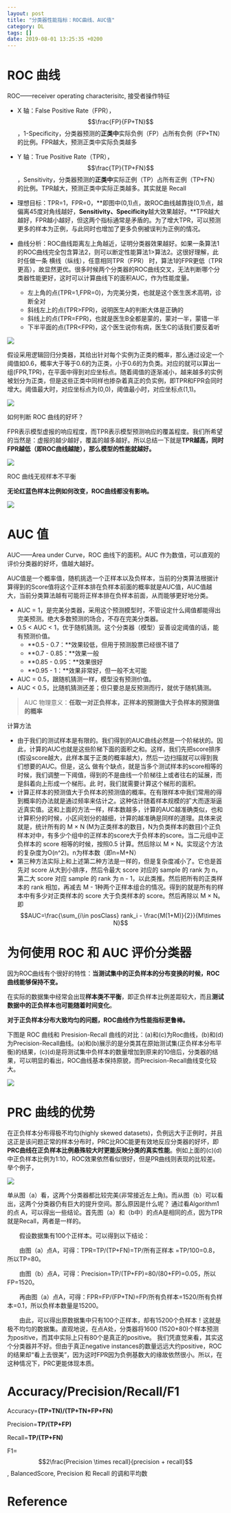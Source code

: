 ```yaml
---
layout: post
title: "分类器性能指标：ROC曲线、AUC值"
category: DL
tags: []
date: 2019-08-01 13:25:35 +0200
---
```


# ROC 曲线

ROC——receiver operating characterisitc, 接受者操作特征

- X 轴：False Positive Rate（FPR），$$\frac{FP}{FP+TN}$$，1-Specificity，分类器预测的**正类中**实际负例（FP）占所有负例（FP+TN）的比例。FPR越大，预测正类中实际负类越多

- Y 轴：True Positive Rate（TPR），$$\frac{TP}{TP+FN}$$，Sensitivity，分类器预测的**正类中**实际正例（TP）占所有正例（TP+FN）的比例。TPR越大，预测正类中实际正类越多。其实就是 Recall

- 理想目标：TPR=1，FPR=0，**即图中(0,1)点，故ROC曲线越靠拢(0,1)点，越偏离45度对角线越好，**Sensitivity、Specificity**越大效果越好。**TPR越大越好，FPR越小越好，但这两个指标通常是矛盾的。为了增大TPR，可以预测更多的样本为正例，与此同时也增加了更多负例被误判为正例的情况。
- 曲线分析：ROC曲线距离左上角越近，证明分类器效果越好。如果一条算法1的ROC曲线完全包含算法2，则可以断定性能算法1>算法2。这很好理解，此时任做一条 横线（纵线），任意相同TPR（FPR） 时，算法1的FPR更低（TPR更高），故显然更优。很多时候两个分类器的ROC曲线交叉，无法判断哪个分类器性能更好，这时可以计算曲线下的面积AUC，作为性能度量。
  - 左上角的点(TPR=1,FPR=0)，为完美分类，也就是这个医生医术高明，诊断全对
  - 斜线左上的点(TPR>FPR)，说明医生A的判断大体是正确的
  - 斜线上的点(TPR=FPR)，也就是医生B全都是蒙的，蒙对一半，蒙错一半
  - 下半平面的点(TPR<FPR)，这个医生说你有病，医生C的话我们要反着听

![](https://strongman1995.github.io/assets/images/2019-08-01-AUC/1.png)

假设采用逻辑回归分类器，其给出针对每个实例为正类的概率，那么通过设定一个阈值如0.6，概率大于等于0.6的为正类，小于0.6的为负类。对应的就可以算出一组(FPR,TPR)，在平面中得到对应坐标点。随着阈值的逐渐减小，越来越多的实例被划分为正类，但是这些正类中同样也掺杂着真正的负实例，即TPR和FPR会同时增大。阈值最大时，对应坐标点为(0,0)，阈值最小时，对应坐标点(1,1)。

![](https://strongman1995.github.io/assets/images/2019-08-01-AUC/4.gif)

如何判断 ROC 曲线的好坏？

FPR表示模型虚报的响应程度，而TPR表示模型预测响应的覆盖程度。我们所希望的当然是：虚报的越少越好，覆盖的越多越好。所以总结一下就是**TPR越高，同时FPR越低（即ROC曲线越陡），那么模型的性能就越好。**

![](https://strongman1995.github.io/assets/images/2019-08-01-AUC/5.gif)

ROC 曲线无视样本不平衡

**无论红蓝色样本比例如何改变，ROC曲线都没有影响。**

![](https://strongman1995.github.io/assets/images/2019-08-01-AUC/6.gif)

# AUC 值

AUC——Area under Curve，ROC 曲线下的面积。AUC 作为数值，可以直观的评价分类器的好坏，值越大越好。

AUC值是一个概率值，随机挑选一个正样本以及负样本，当前的分类算法根据计算得到的Score值将这个正样本排在负样本前面的概率就是AUC值，AUC值越大，当前分类算法越有可能将正样本排在负样本前面，从而能够更好地分类。

- AUC = 1，是完美分类器，采用这个预测模型时，不管设定什么阈值都能得出完美预测。绝大多数预测的场合，不存在完美分类器。 
- 0.5 < AUC < 1，优于随机猜测。这个分类器（模型）妥善设定阈值的话，能有预测价值。 
  - **0.5 - 0.7：**效果较低，但用于预测股票已经很不错了
  - **0.7 - 0.85：**效果一般
  - **0.85 - 0.95：**效果很好
  - **0.95 - 1：**效果非常好，但一般不太可能
- AUC = 0.5，跟随机猜测一样，模型没有预测价值。 
- AUC < 0.5，比随机猜测还差；但只要总是反预测而行，就优于随机猜测。

> AUC 物理意义：**任取一对正负样本，正样本的预测值大于负样本的预测值的概率**

计算方法

- 由于我们的测试样本是有限的。我们得到的AUC曲线必然是一个阶梯状的。因此，计算的AUC也就是这些阶梯下面的面积之和。这样，我们先把score排序(假设score越大，此样本属于正类的概率越大)，然后一边扫描就可以得到我们想要的AUC。但是，这么 做有个缺点，就是当多个测试样本的score相等的时候，我们调整一下阈值，得到的不是曲线一个阶梯往上或者往右的延展，而是斜着向上形成一个梯形。此 时，我们就需要计算这个梯形的面积。
- 计算正样本的预测值大于负样本的预测值的概率。在有限样本中我们常用的得到概率的办法就是通过频率来估计之。这种估计随着样本规模的扩大而逐渐逼近真实值。这和上面的方法一样，样本数越多，计算的AUC越准确类似，也和计算积分的时候，小区间划分的越细，计算的越准确是同样的道理。具体来说就是，统计所有的 M × N (M为正类样本的数目，N为负类样本的数目)个正负样本对中，有多少个组中的正样本的score大于负样本的score。当二元组中正负样本的 score 相等的时候，按照0.5 计算。然后除以 M × N。实现这个方法的复杂度为O(n^2)。n为样本数（即n=M+N） 
- 第三种方法实际上和上述第二种方法是一样的，但是复杂度减小了。它也是首先对 score 从大到小排序，然后令最大 score 对应的 sample 的 rank 为 n，第二大 score 对应 sample 的 rank 为 n - 1，以此类推。然后把所有的正类样本的 rank 相加，再减去 M - 1种两个正样本组合的情况。得到的就是所有的样本中有多少对正类样本的 score 大于负类样本的 score。然后再除以 M × N。即 $$AUC=\frac{\sum_{i\in posClass} rank_i - \frac{M(1+M)}{2}}{M\times N}$$ 

为何使用 ROC 和 AUC 评价分类器
===================== 

因为ROC曲线有个很好的特性：**当测试集中的正负样本的分布变换的时候，ROC曲线能够保持不变。**

在实际的数据集中经常会出现**样本类不平衡**，即正负样本比例差距较大，而且**测试数据中的正负样本也可能随着时间变化**。

**对于正负样本分布大致均匀的问题，ROC曲线作为性能指标更鲁棒。**

下图是 ROC 曲线和 Presision-Recall 曲线的对比：(a)和(c)为Roc曲线，(b)和(d)为Precision-Recall曲线。(a)和(b)展示的是分类其在原始测试集(正负样本分布平衡)的结果，(c)(d)是将测试集中负样本的数量增加到原来的10倍后，分类器的结果，可以明显的看出，ROC曲线基本保持原貌，而Precision-Recall曲线变化较大。

![](https://strongman1995.github.io/assets/images/2019-08-01-AUC/2.png)

# PRC 曲线的优势

在正负样本分布得极不均匀(highly skewed datasets)，负例远大于正例时，并且这正是该问题正常的样本分布时，PRC比ROC能更有效地反应分类器的好坏，即**PRC曲线在正负样本比例悬殊较大时更能反映分类的真实性能**。例如上面的(c)(d)中正负样本比例为1:10，ROC效果依然看似很好，但是PR曲线则表现的比较差。举个例子，

![](https://strongman1995.github.io/assets/images/2019-08-01-AUC/3.png)

单从图（a）看，这两个分类器都比较完美(非常接近左上角)。而从图（b）可以看出，这两个分类器仍有巨大的提升空间。那么原因是什么呢？ 通过看Algorithm1的点 A，可以得出一些结论。首先图（a）和（b中）的点A是相同的点，因为TPR就是Recall，两者是一样的。

　　假设数据集有100个正样本。可以得到以下结论：

　　由图（a）点A，可得：TPR=TP/(TP+FN)=TP/所有正样本 =TP/100=0.8，所以TP=80。

　　由图（b）点A，可得：Precision=TP/(TP+FP)=80/(80+FP)=0.05，所以FP=1520。

　　再由图（a）点A，可得：FPR=FP/(FP+TN)=FP/所有负样本=1520/所有负样本=0.1，所以负样本数量是15200。

　　由此，可以得出原数据集中只有100个正样本，却有15200个负样本！这就是极不均匀的数据集。直观地说，在点A处，分类器将1600 (1520+80)个样本预测为positive，而其中实际上只有80个是真正的positive。 我们凭直觉来看，其实这个分类器并不好。但由于真正negative instances的数量远远大约positive，ROC的结果却“看上去很美”，因为这时FPR因为负例基数大的缘故依然很小。所以，在这种情况下，PRC更能体现本质。

# Accuracy/Precision/Recall/F1

Accuracy=**(TP+TN)/(TP+TN+FP+FN)**

Precision=**TP/(TP+FP)**

Recall=**TP/(TP+FN)**

F1=$$2\frac{Precision \times  recall}{precision + recall}$$ , BalancedScore, Precision 和 Recall 的调和平均数

# Reference

[1]: https://blog.csdn.net/u013385925/article/details/80385873
[2]: https://www.cnblogs.com/dlml/p/4403482.html
[3]: https://www.cnblogs.com/JesusAlone/p/9758471.html
[4]: https://www.cnblogs.com/JesusAlone/p/9762352.html
[5]: https://www.jianshu.com/p/82903edb58dc

